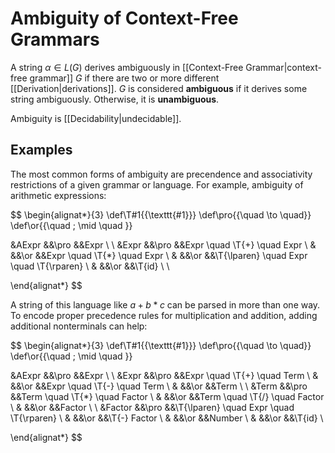 # Ambiguity of Context-Free Grammars

A string $\alpha \in L(G)$ derives ambiguously in [[Context-Free Grammar|context-free grammar]] $G$ if there are two or more different [[Derivation|derivations]]. $G$ is considered **ambiguous** if it derives some string ambiguously. Otherwise, it is **unambiguous**.

Ambiguity is [[Decidability|undecidable]].

## Examples
The most common forms of ambiguity are precendence and associativity restrictions of a given grammar or language. For example, ambiguity of arithmetic expressions:

$$
\begin{alignat*}{3}
\def\T#1{{\texttt{#1}}}
\def\pro{{\quad \to \quad}}
\def\or{{\quad \; \mid \quad }}

&AExpr              &&\pro &&Expr \\
\\
&Expr               &&\pro &&Expr \quad \T{+} \quad Expr  \\
&                   &&\or  &&Expr \quad \T{*} \quad Expr  \\
&                   &&\or  &&\T{\lparen} \quad Expr \quad \T{\rparen}  \\
&                   &&\or  &&\T{id}  \\
\\

\end{alignat*}
$$

A string of this language like $a + b*c$ can be parsed in more than one way. To encode proper precedence rules for multiplication and addition, adding additional nonterminals can help:

$$
\begin{alignat*}{3}
\def\T#1{{\texttt{#1}}}
\def\pro{{\quad \to \quad}}
\def\or{{\quad \; \mid \quad }}

&AExpr              &&\pro &&Expr \\
\\
&Expr               &&\pro &&Expr \quad \T{+} \quad Term  \\
&                   &&\or  &&Expr \quad \T{-} \quad Term  \\
&                   &&\or  &&Term  \\
\\
&Term               &&\pro &&Term \quad \T{*} \quad Factor  \\
&                   &&\or  &&Term \quad \T{/} \quad Factor  \\
&                   &&\or  &&Factor  \\
\\
&Factor             &&\pro &&\T{\lparen} \quad Expr \quad \T{\rparen}  \\
&                   &&\or  &&\T{-} Factor  \\
&                   &&\or  &&Number  \\
&                   &&\or  &&\T{id}  \\

\end{alignat*}
$$
